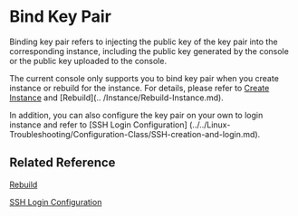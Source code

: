 # Bind Key Pair

Binding key pair refers to injecting the public key of the key pair into the corresponding instance, including the public key generated by the console or the public key uploaded to the console.

The current console only supports you to bind key pair when you create instance or rebuild for the instance. For details, please refer to [Create Instance](../Instance/Create-Instance.md) and [Rebuild](.. /Instance/Rebuild-Instance.md).

In addition, you can also configure the key pair on your own to login instance and refer to [SSH Login Configuration] (../../Linux-Troubleshooting/Configuration-Class/SSH-creation-and-login.md).

## Related Reference

[Rebuild](../Instance/Rebuild-Instance.md)

[SSH Login Configuration](../../Linux-Troubleshooting/Configuration-Class/SSH-creation-and-login.md)